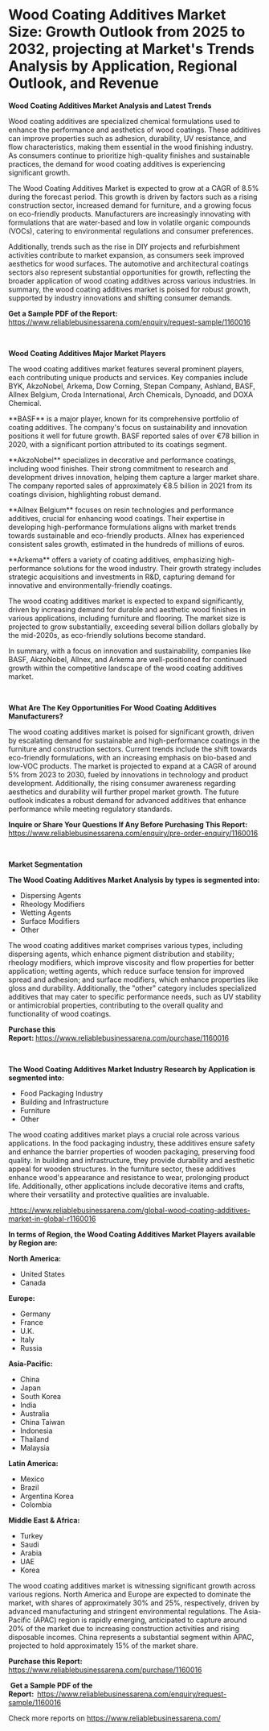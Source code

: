 <p><h1>Wood Coating Additives Market Size: Growth Outlook from 2025 to 2032, projecting at Market's Trends Analysis by Application, Regional Outlook, and Revenue</h1></p><p><strong>Wood Coating Additives Market Analysis and Latest Trends</strong></p>
<p><p>Wood coating additives are specialized chemical formulations used to enhance the performance and aesthetics of wood coatings. These additives can improve properties such as adhesion, durability, UV resistance, and flow characteristics, making them essential in the wood finishing industry. As consumers continue to prioritize high-quality finishes and sustainable practices, the demand for wood coating additives is experiencing significant growth.</p><p>The Wood Coating Additives Market is expected to grow at a CAGR of 8.5% during the forecast period. This growth is driven by factors such as a rising construction sector, increased demand for furniture, and a growing focus on eco-friendly products. Manufacturers are increasingly innovating with formulations that are water-based and low in volatile organic compounds (VOCs), catering to environmental regulations and consumer preferences. </p><p>Additionally, trends such as the rise in DIY projects and refurbishment activities contribute to market expansion, as consumers seek improved aesthetics for wood surfaces. The automotive and architectural coatings sectors also represent substantial opportunities for growth, reflecting the broader application of wood coating additives across various industries. In summary, the wood coating additives market is poised for robust growth, supported by industry innovations and shifting consumer demands.</p></p>
<p><strong>Get a Sample PDF of the Report:&nbsp;</strong> <a href="https://www.reliablebusinessarena.com/enquiry/request-sample/1160016?utm_campaign=3510&utm_medium=2&utm_source=Github&utm_content=ia&utm_term=22032025&utm_id=wood-coating-additives">https://www.reliablebusinessarena.com/enquiry/request-sample/1160016</a></p>
<p>&nbsp;</p>
<p><strong>Wood Coating Additives Major Market Players</strong></p>
<p><p>The wood coating additives market features several prominent players, each contributing unique products and services. Key companies include BYK, AkzoNobel, Arkema, Dow Corning, Stepan Company, Ashland, BASF, Allnex Belgium, Croda International, Arch Chemicals, Dynoadd, and DOXA Chemical.</p><p>**BASF** is a major player, known for its comprehensive portfolio of coating additives. The company's focus on sustainability and innovation positions it well for future growth. BASF reported sales of over €78 billion in 2020, with a significant portion attributed to its coatings segment.</p><p>**AkzoNobel** specializes in decorative and performance coatings, including wood finishes. Their strong commitment to research and development drives innovation, helping them capture a larger market share. The company reported sales of approximately €8.5 billion in 2021 from its coatings division, highlighting robust demand.</p><p>**Allnex Belgium** focuses on resin technologies and performance additives, crucial for enhancing wood coatings. Their expertise in developing high-performance formulations aligns with market trends towards sustainable and eco-friendly products. Allnex has experienced consistent sales growth, estimated in the hundreds of millions of euros.</p><p>**Arkema** offers a variety of coating additives, emphasizing high-performance solutions for the wood industry. Their growth strategy includes strategic acquisitions and investments in R&D, capturing demand for innovative and environmentally-friendly coatings.</p><p>The wood coating additives market is expected to expand significantly, driven by increasing demand for durable and aesthetic wood finishes in various applications, including furniture and flooring. The market size is projected to grow substantially, exceeding several billion dollars globally by the mid-2020s, as eco-friendly solutions become standard. </p><p>In summary, with a focus on innovation and sustainability, companies like BASF, AkzoNobel, Allnex, and Arkema are well-positioned for continued growth within the competitive landscape of the wood coating additives market.</p></p>
<p>&nbsp;</p>
<p><strong>What Are The Key Opportunities For Wood Coating Additives Manufacturers?</strong></p>
<p><p>The wood coating additives market is poised for significant growth, driven by escalating demand for sustainable and high-performance coatings in the furniture and construction sectors. Current trends include the shift towards eco-friendly formulations, with an increasing emphasis on bio-based and low-VOC products. The market is projected to expand at a CAGR of around 5% from 2023 to 2030, fueled by innovations in technology and product development. Additionally, the rising consumer awareness regarding aesthetics and durability will further propel market growth. The future outlook indicates a robust demand for advanced additives that enhance performance while meeting regulatory standards.</p></p>
<p><strong>Inquire or Share Your Questions If Any Before Purchasing This Report:</strong> <a href="https://www.reliablebusinessarena.com/enquiry/pre-order-enquiry/1160016?utm_campaign=3510&utm_medium=2&utm_source=Github&utm_content=ia&utm_term=22032025&utm_id=wood-coating-additives">https://www.reliablebusinessarena.com/enquiry/pre-order-enquiry/1160016</a></p>
<p>&nbsp;</p>
<p><strong>Market Segmentation</strong></p>
<p><strong>The Wood Coating Additives Market Analysis by types is segmented into:</strong></p>
<p><ul><li>Dispersing Agents</li><li>Rheology Modifiers</li><li>Wetting Agents</li><li>Surface Modifiers</li><li>Other</li></ul></p>
<p><p>The wood coating additives market comprises various types, including dispersing agents, which enhance pigment distribution and stability; rheology modifiers, which improve viscosity and flow properties for better application; wetting agents, which reduce surface tension for improved spread and adhesion; and surface modifiers, which enhance properties like gloss and durability. Additionally, the "other" category includes specialized additives that may cater to specific performance needs, such as UV stability or antimicrobial properties, contributing to the overall quality and functionality of wood coatings.</p></p>
<p><strong>Purchase this Report:&nbsp;</strong><a href="https://www.reliablebusinessarena.com/purchase/1160016?utm_campaign=3510&utm_medium=2&utm_source=Github&utm_content=ia&utm_term=22032025&utm_id=wood-coating-additives">https://www.reliablebusinessarena.com/purchase/1160016</a></p>
<p>&nbsp;</p>
<p><strong>The Wood Coating Additives Market Industry Research by Application is segmented into:</strong></p>
<p><ul><li>Food Packaging Industry</li><li>Building and Infrastructure</li><li>Furniture</li><li>Other</li></ul></p>
<p><p>The wood coating additives market plays a crucial role across various applications. In the food packaging industry, these additives ensure safety and enhance the barrier properties of wooden packaging, preserving food quality. In building and infrastructure, they provide durability and aesthetic appeal for wooden structures. In the furniture sector, these additives enhance wood's appearance and resistance to wear, prolonging product life. Additionally, other applications include decorative items and crafts, where their versatility and protective qualities are invaluable.</p></p>
<p><a href="https://www.reliablebusinessarena.com/global-wood-coating-additives-market-in-global-r1160016?utm_campaign=3510&utm_medium=2&utm_source=Github&utm_content=ia&utm_term=22032025&utm_id=wood-coating-additives">&nbsp;https://www.reliablebusinessarena.com/global-wood-coating-additives-market-in-global-r1160016</a></p>
<p><strong>In terms of Region, the Wood Coating Additives Market Players available by Region are:</strong></p>
<p>
    <p> <strong> North America: </strong>
        <ul>
            <li>United States</li>
            <li>Canada</li>
        </ul>
        </p> 
    <p> <strong> Europe: </strong>
        <ul>
            <li>Germany</li>
            <li>France</li>
            <li>U.K.</li>
            <li>Italy</li>
            <li>Russia</li>
        </ul>
        </p> 
    <p> <strong> Asia-Pacific: </strong>
        <ul>
            <li>China</li>
            <li>Japan</li>
            <li>South Korea</li>
            <li>India</li>
            <li>Australia</li>
            <li>China Taiwan</li>
            <li>Indonesia</li>
            <li>Thailand</li>
            <li>Malaysia</li>
        </ul>
        </p> 
    <p> <strong> Latin America: </strong>
        <ul>
            <li>Mexico</li>
            <li>Brazil</li>
            <li>Argentina Korea</li>
            <li>Colombia</li>
        </ul>
        </p> 
    <p> <strong> Middle East & Africa: </strong>
        <ul>
            <li>Turkey</li>
            <li>Saudi</li>
            <li>Arabia</li>
            <li>UAE</li>
            <li>Korea</li>
        </ul>
    </p>
    </p>
<p><p>The wood coating additives market is witnessing significant growth across various regions. North America and Europe are expected to dominate the market, with shares of approximately 30% and 25%, respectively, driven by advanced manufacturing and stringent environmental regulations. The Asia-Pacific (APAC) region is rapidly emerging, anticipated to capture around 20% of the market due to increasing construction activities and rising disposable incomes. China represents a substantial segment within APAC, projected to hold approximately 15% of the market share.</p></p>
<p><strong>Purchase this Report: </strong><a href="https://www.reliablebusinessarena.com/purchase/1160016?utm_campaign=3510&utm_medium=2&utm_source=Github&utm_content=ia&utm_term=22032025&utm_id=wood-coating-additives">https://www.reliablebusinessarena.com/purchase/1160016</a></p>
<p>&nbsp;<strong>Get a Sample PDF of the Report:&nbsp;&nbsp;</strong><a href="https://www.reliablebusinessarena.com/enquiry/request-sample/1160016?utm_campaign=3510&utm_medium=2&utm_source=Github&utm_content=ia&utm_term=22032025&utm_id=wood-coating-additives">https://www.reliablebusinessarena.com/enquiry/request-sample/1160016</a></p>
<p><strong></strong></p>
<p>Check more reports on <a href="https://www.reliablebusinessarena.com/?utm_campaign=3510&utm_medium=2&utm_source=Github&utm_content=ia&utm_term=22032025&utm_id=wood-coating-additives">https://www.reliablebusinessarena.com/</a></p>